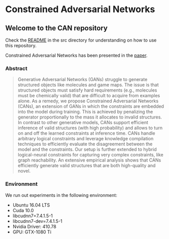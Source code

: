 # Constrained Adversarial Networks

## Welcome to the CAN repository

Check the [README](src/README.md) in the src directory for understanding on how to use this repository.

Constrained Adversarial Networks has been presented in the [paper](https://papers.nips.cc/paper/2020/hash/a87c11b9100c608b7f8e98cfa316ff7b-Abstract.html).


### Abstract

> Generative Adversarial Networks (GANs) struggle to generate structured objects like molecules and game maps. The issue is that structured objects must satisfy hard requirements (e.g., molecules must be chemically valid) that are difficult to acquire from examples alone. As a remedy, we propose Constrained Adversarial Networks (CANs), an extension of GANs in which the constraints are embedded into the model during training. This is achieved by penalizing the generator proportionally to the mass it allocates to invalid structures. In contrast to other generative models, CANs support efficient inference of valid structures (with high probability) and allows to turn on and off the learned constraints at inference time. CANs handle arbitrary logical constraints and leverage knowledge compilation techniques to efficiently evaluate the disagreement between the model and the constraints. Our setup is further extended to hybrid logical-neural constraints for capturing very complex constraints, like graph reachability. An extensive empirical analysis shows that CANs efficiently generate valid structures that are both high-quality and novel.


### Environment

We run out experiments in the following environment:
- Ubuntu 16.04 LTS
- Cuda 10.0
- libcudnn7=7.4.1.5-1
- libcudnn7-dev=7.4.1.5-1
- Nvidia Driver: 410.78
- GPU: GTX-1080 Ti
